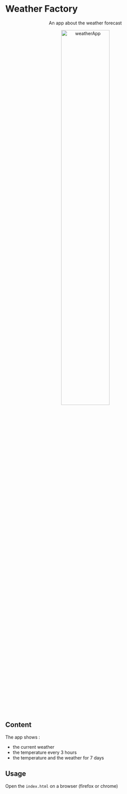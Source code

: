 # Weather Factory
<p align="center">
An app about the weather forecast
</p>
<div align="center">
<img alt="weatherApp" src="https://user-images.githubusercontent.com/70654891/109031150-b8bd1880-76c4-11eb-819e-964aff6d8565.JPG" width="55%">
</div>

## Content

The app shows : 
- the current weather
- the temperature every 3 hours
- the temperature and the weather for 7 days

## Usage

Open the ``index.html`` on a browser (firefox or chrome)
